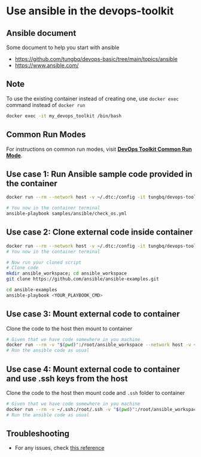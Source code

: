 # Use ansible in the devops-toolkit

## Ansible document

Some document to help you start with ansible

- <https://github.com/tungbq/devops-basic/tree/main/topics/ansible>
- <https://www.ansible.com/>

## Note

To use the existing container instead of creating one, use `docker exec` command instead of `docker run`

```bash
docker exec -it my_devops_toolkit /bin/bash
```

## Common Run Modes

For instructions on common run modes, visit [**DevOps Toolkit Common Run Mode**](../usage/run_mode.md).

## Use case 1: Run Ansible sample code provided in the container

```bash
docker run --rm --network host -v ~/.dtc:/config -it tungbq/devops-toolkit:latest

# You now in the container terminal
ansible-playbook samples/ansible/check_os.yml
```

## Use case 2: Clone external code inside container

```bash
docker run --rm --network host -v ~/.dtc:/config -it tungbq/devops-toolkit:latest
# You now in the container terminal

# Now run your cloned script
# Clone code
mkdir ansible_workspace; cd ansible_workspace
git clone https://github.com/ansible/ansible-examples.git

cd ansible-examples
ansible-playbook <YOUR_PLAYBOOK_CMD>
```

## Use case 3: Mount external code to container

Clone the code to the host then mount to container

```bash
# Given that we have code somewhere in you machine
docker run --rm -v "$(pwd)":/root/ansible_workspace --network host -v ~/.dtc:/config -it tungbq/devops-toolkit:latest
# Run the ansible code as usual
```

## Use case 4: Mount external code to container and use .ssh keys from the host

Clone the code to the host then mount code and `.ssh` folder to container

```bash
# Given that we have code somewhere in you machine
docker run --rm -v ~/.ssh:/root/.ssh -v "$(pwd)":/root/ansible_workspace --network host -v ~/.dtc:/config -it tungbq/devops-toolkit:latest
# Run the ansible code as usual
```

## Troubleshooting

- For any issues, check [this reference](../troubleshooting/TROUBLESHOOTING.md)
